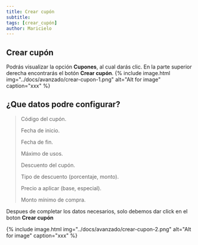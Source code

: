 ```yaml
---
title: Crear cupón
subtitle: 
tags: [crear_cupón]
author: Maricielo
---
```


## Crear cupón 
Podrás visualizar la opción **Cupones**, al cual darás clic. 
En la parte superior derecha encontrarás el botón **Crear cupón**.
{% include image.html img="../docs/avanzado/crear-cupon-1.png" alt="Alt for image" caption="xxx" %}

## ¿Que datos podre configurar?

> Código del cupón.
> 
> Fecha de inicio.
> 
> Fecha de fin.
> 
> Máximo de usos.
> 
> Descuento del cupón. 
> 
> Tipo de descuento (porcentaje, monto).
> 
> Precio a aplicar (base, especial).
> 
> Monto mínimo de compra.

Despues de completar los datos necesarios, solo debemos dar click en el boton **Crear cupón**

{% include image.html img="../docs/avanzado/crear-cupon-2.png" alt="Alt for image" caption="xxx" %}